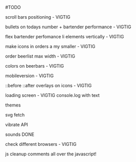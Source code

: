 #TODO

scroll bars positioning - VIGTIG

bullets on todays number + bartender performance - VIGTIG

flex bartender perfomance li elements vertically - VIGTIG

make icons in orders a my smaller - VIGTIG

order beerlist max width - VIGTIG

colors on beerbars - VIGTIG

mobileversion - VIGTIG

::before ::after overlays on icons - VIGTIG

loading screen - VIGTIG
console.log with text

themes

svg fetch

vibrate API

sounds DONE

check different browsers - VIGTIG

js cleanup
comments all over the javascript!
